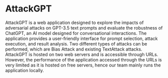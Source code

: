 # AttackGPT
AttackGPT is a web application designed to explore the impacts of
adversarial attacks on GPT-3.5 text prompts and evaluate the
robustness of ChatGPT, an AI model designed for conversational
interactions. The application provides a user-friendly interface for
prompt selection, attack execution, and result analysis. Two different
types of attacks can be performed, which are Bias Attack and existing
TextAttack attacks. AttackGPT is hosted on two web servers and is
accessible through URLs. However, the performance of the application
accessed through the URLs is very limited as it is hosted on free
servers, hence our team mainly runs the application locally.

